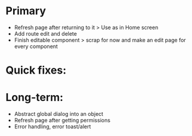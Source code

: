# Primary

- Refresh page after returning to it > Use as in Home screen
- Add route edit and delete
- Finish editable component > scrap for now and make an edit page for every component

# Quick fixes:

# Long-term:

- Abstract global dialog into an object
- Refresh page after getting permissions
- Error handling, error toast/alert
